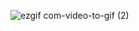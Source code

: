 ![ezgif com-video-to-gif (2)](https://github.com/Adeli6/debug/assets/147664633/e047063c-b589-4b7f-8262-2497615eade4)
